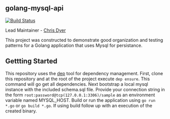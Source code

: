 ## golang-mysql-api

[![Build Status](https://travis-ci.org/ChrisTheShark/golang-mysql-api.svg?branch=master)](https://travis-ci.org/ChrisTheShark/golang-mysql-api)

Lead Maintainer - [Chris Dyer](https://github.com/ChrisTheShark)

This project was constructed to demonstrate good organization and testing patterns for a Golang application that uses Mysql for persistance.

## Gettting Started

This repository uses the [dep](https://github.com/golang/dep) tool for dependency management. First, clone this repository and at the root of the project execute ```dep ensure```. This command will go get all dependencies. Next bootstrap a local mysql instance with the included schema.sql file. Provide your connection string in the form ```root:password@tcp(127.0.0.1:3306)/sample``` as an environment variable named MYSQL_HOST. Build or run the application using ```go run *.go``` or ```go build *.go```. If using build follow up with an execution of the created binary. 